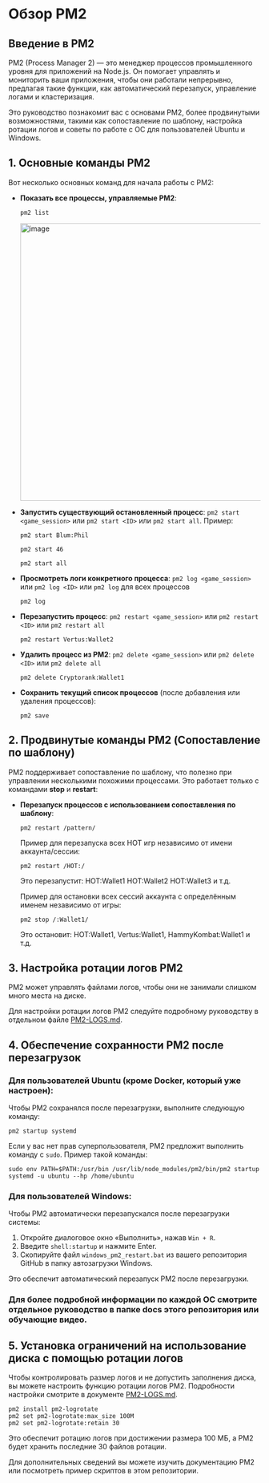 # Обзор PM2

## Введение в PM2
PM2 (Process Manager 2) — это менеджер процессов промышленного уровня для приложений на Node.js. Он помогает управлять и мониторить ваши приложения, чтобы они работали непрерывно, предлагая такие функции, как автоматический перезапуск, управление логами и кластеризация.

Это руководство познакомит вас с основами PM2, более продвинутыми возможностями, такими как сопоставление по шаблону, настройка ротации логов и советы по работе с ОС для пользователей Ubuntu и Windows.

## 1. Основные команды PM2

Вот несколько основных команд для начала работы с PM2:

- **Показать все процессы, управляемые PM2**:  
  ```
  pm2 list
  ```
  <img width="554" alt="image" src="https://github.com/user-attachments/assets/b2765895-208d-47b9-a39c-f5a03554a914">

- **Запустить существующий остановленный процесс**: `pm2 start <game_session>` или `pm2 start <ID>` или `pm2 start all`. Пример:
  ```
  pm2 start Blum:Phil
  
  pm2 start 46
  
  pm2 start all
  ```

- **Просмотреть логи конкретного процесса**: `pm2 log <game_session>` или `pm2 log <ID>` или `pm2 log` для всех процессов
  ```
  pm2 log 
  ```

- **Перезапустить процесс**: `pm2 restart <game_session>` или `pm2 restart <ID>` или `pm2 restart all`
  ```
  pm2 restart Vertus:Wallet2
  ```

- **Удалить процесс из PM2**: `pm2 delete <game_session>` или `pm2 delete <ID>` или `pm2 delete all`
  ```
  pm2 delete Cryptorank:Wallet1
  ```

- **Сохранить текущий список процессов** (после добавления или удаления процессов):  
  ```
  pm2 save
  ```

## 2. Продвинутые команды PM2 (Сопоставление по шаблону)

PM2 поддерживает сопоставление по шаблону, что полезно при управлении несколькими похожими процессами. Это работает только с командами **stop** и **restart**:

- **Перезапуск процессов с использованием сопоставления по шаблону**:  
  ```
  pm2 restart /pattern/
  ```

  Пример для перезапуска всех HOT игр независимо от имени аккаунта/сессии:
  ```
  pm2 restart /HOT:/
  ```
  Это перезапустит: HOT:Wallet1 HOT:Wallet2 HOT:Wallet3 и т.д.

  Пример для остановки всех сессий аккаунта с определённым именем независимо от игры:
  ```
  pm2 stop /:Wallet1/
  ```
  Это остановит: HOT:Wallet1, Vertus:Wallet1, HammyKombat:Wallet1 и т.д.

## 3. Настройка ротации логов PM2

PM2 может управлять файлами логов, чтобы они не занимали слишком много места на диске.

Для настройки ротации логов PM2 следуйте подробному руководству в отдельном файле [PM2-LOGS.md](https://github.com/Hwoarang91/hot/blob/main/docs/PM2-LOGS.md).

## 4. Обеспечение сохранности PM2 после перезагрузок

### Для пользователей Ubuntu (кроме Docker, который уже настроен):

Чтобы PM2 сохранялся после перезагрузки, выполните следующую команду:
```
pm2 startup systemd
```

Если у вас нет прав суперпользователя, PM2 предложит выполнить команду с `sudo`. Пример такой команды:
```
sudo env PATH=$PATH:/usr/bin /usr/lib/node_modules/pm2/bin/pm2 startup systemd -u ubuntu --hp /home/ubuntu
```

### Для пользователей Windows:

Чтобы PM2 автоматически перезапускался после перезагрузки системы:

1. Откройте диалоговое окно «Выполнить», нажав `Win + R`.
2. Введите `shell:startup` и нажмите Enter.
3. Скопируйте файл `windows_pm2_restart.bat` из вашего репозитория GitHub в папку автозагрузки Windows.

Это обеспечит автоматический перезапуск PM2 после перезагрузки.

### Для более подробной информации по каждой ОС смотрите отдельное руководство в папке docs этого репозитория или обучающие видео.

## 5. Установка ограничений на использование диска с помощью ротации логов

Чтобы контролировать размер логов и не допустить заполнения диска, вы можете настроить функцию ротации логов PM2. Подробности настройки смотрите в документе [PM2-LOGS.md](https://github.com/Hwoarang91/hot/blob/main/docs/PM2-LOGS.md).

```
pm2 install pm2-logrotate
pm2 set pm2-logrotate:max_size 100M
pm2 set pm2-logrotate:retain 30
```

Это обеспечит ротацию логов при достижении размера 100 МБ, а PM2 будет хранить последние 30 файлов ротации.

Для дополнительных сведений вы можете изучить документацию PM2 или посмотреть пример скриптов в этом репозитории.